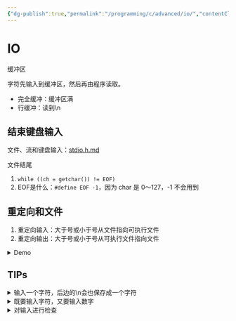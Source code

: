 ```yaml
---
{"dg-publish":true,"permalink":"/programming/c/advanced/io/","contentClasses":".content svg {width: 100%; height: auto;}"}
---
```



# IO

缓冲区

字符先输入到缓冲区，然后再由程序读取。

* 完全缓冲：缓冲区满
* 行缓冲：读到\n

## 结束键盘输入

文件、流和键盘输入：[stdio.h.md](../library/stdio.h.md "mention")

文件结尾

1. `while ((ch = getchar()) != EOF)`
2. EOF是什么：`#define EOF -1`，因为 char 是 0～127，-1 不会用到

## 重定向和文件

1. 重定向输入：大于号或小于号从文件指向可执行文件
2. 重定向输出：大于号或小于号从可执行文件指向文件

<details>

<summary>Demo</summary>

* file1 和 file2 是文件名
* prog 是程序名
* 把输出重定向到文件：`prog >file1`
* 把输入重定向到文件：`prog <file1`
* 组合重定向：`prog <file2 >file1`，`prog >file1 <file2`

```c
// file_eof.c --open a file and display it
#include <stdio.h>
#include <stdlib.h>  // for exit()
int main()
{
    int ch;
    FILE * fp;
    char fname[50];         // to hold the file name
    
    printf("Enter the name of the file: ");
    scanf("%s", fname);
    fp = fopen(fname, "r"); // open file for reading
    if (fp == NULL)         // attempt failed
    {
	    printf("Failed to open file. Bye\n");
	    exit(1);            // quit program
    }
    // getc(fp) gets a character from the open file
    while ((ch = getc(fp)) != EOF)
        putchar(ch);
    fclose(fp);             // close the file
    
    return 0;
}

```

</details>

## TIPs

<details>

<summary>输入一个字符，后边的\n会也保存成一个字符</summary>

```c
/* guess.c -- an inefficient and faulty number-guesser */
#include <stdio.h>
int main(void)
{
    int guess = 1;
    
    printf("Pick an integer from 1 to 100. I will try to guess ");
    printf("it.\nRespond with a y if my guess is right and with");
    printf("\nan n if it is wrong.\n");
    printf("Uh...is your number %d?\n", guess);
    while (getchar() != 'y')      /* get response, compare to y */
        printf("Well, then, is it %d?\n", ++guess);
    printf("I knew I could do it!\n");
    
    return 0;
}
```

```c
(base) kimshan@MacBook-Pro output % ./"guess"
Pick an integer from 1 to 100. I will try to guess it.
Respond with a y if my guess is right and with
an n if it is wrong.
Uh...is your number 1?
n
Well, then, is it 2?
Well, then, is it 3?
nn
Well, then, is it 4?
Well, then, is it 5?
Well, then, is it 6?
y
I knew I could do it!
```

Improved：

<pre class="language-c"><code class="lang-c">/* guess.c -- an inefficient and faulty number-guesser */
#include &#x3C;stdio.h>
int main(void)
{
    int guess = 1;

    printf("Pick an integer from 1 to 100. I will try to guess ");
    printf("it.\nRespond with a y if my guess is right and with");
    printf("\nan n if it is wrong.\n");
    printf("Uh...is your number %d?\n", guess);

<strong>    char responce;
</strong><strong>    while ((responce = getchar()) != 'y')
</strong>    {
        if (responce == 'n')
            printf("Well, then, is it %d?\n", ++guess);
        else
            printf("Sorry, I understand only y or n.\n");
<strong>        while (getchar() != '\n')
</strong><strong>            continue;
</strong>    }

    printf("I knew I could do it!\n");

    return 0;
}

</code></pre>

```bash
(base) kimshan@MacBook-Pro output % ./"a"
Pick an integer from 1 to 100. I will try to guess it.
Respond with a y if my guess is right and with
an n if it is wrong.
Uh...is your number 1?
n
Well, then, is it 2?
nnn
Well, then, is it 3?
y
I knew I could do it!
```



</details>

<details>

<summary> 既要输入字符，又要输入数字</summary>

错误案例

```c
/* showchar1.c -- program with a BIG I/O problem */
#include <stdio.h>
void display(char cr, int lines, int width);
int main(void)
{
    int ch;             /* character to be printed    */
    int rows, cols;     /* number of rows and columns */
    printf("Enter a character and two integers:\n");
    while ((ch = getchar()) != '\n')
    {
        scanf("%d %d", &rows, &cols);
        display(ch, rows, cols);
        printf("Enter another character and two integers;\n");
        printf("Enter a newline to quit.\n");
    }
    printf("Bye.\n");
    
    return 0;
}

void display(char cr, int lines, int width)
{
    int row, col;
    
    for (row = 1; row <= lines; row++)
    {
        for (col = 1; col <= width; col++)
            putchar(cr);
        putchar('\n');  /* end line and start a new one */
    }
}

```

&#x20;会发现，执行了一轮，程序自动退出了。

```bash
(base) kimshan@MacBook-Pro output % ./"showchar1"
Enter a character and two integers:
* 2 3
***
***
Enter another character and two integers;
Enter a newline to quit.
Bye.
```

进行下面的修改：在 scanf后边，把\n收走

<pre class="language-c"><code class="lang-c">/* showchar2.c -- prints characters in rows and columns */
#include &#x3C;stdio.h>
void display(char cr, int lines, int width);
int main(void)
{
    int ch;             /* character to be printed      */
    int rows, cols;     /* number of rows and columns   */
    
    printf("Enter a character and two integers:\n");
    while ((ch = getchar()) != '\n')
    {
        if (scanf("%d %d",&#x26;rows, &#x26;cols) != 2)
            break;
        display(ch, rows, cols);
<strong>        while (getchar() !=  '\n')
</strong><strong>            continue;
</strong>        printf("Enter another character and two integers;\n");
        printf("Enter a newline to quit.\n");
    }
    printf("Bye.\n");
    
    return 0;
}

void display(char cr, int lines, int width)
{
    int row, col;
    
    for (row = 1; row &#x3C;= lines; row++)
    {
        for (col = 1; col &#x3C;= width; col++)
            putchar(cr);
        putchar('\n');  /* end line and start a new one */
    }
}

</code></pre>



</details>

<details>

<summary> 对输入进行检查</summary>



<pre class="language-c"><code class="lang-c">// checking.c -- validating input
#include &#x3C;stdio.h>
#include &#x3C;stdbool.h>
// validate that input is an integer
long get_long(void);
// validate that range limits are valid
bool bad_limits(long begin, long end,
                long low, long high);
// calculate the sum of the squares of the integers
// a through b
double sum_squares(long a, long b);
int main(void)
{
    const long MIN = -10000000L;  // lower limit to range
    const long MAX = +10000000L;  // upper limit to range
    long start;                   // start of range
    long stop;                    // end of range
    double answer;
    
    printf("This program computes the sum of the squares of "
           "integers in a range.\nThe lower bound should not "
           "be less than -10000000 and\nthe upper bound "
           "should not be more than +10000000.\nEnter the "
           "limits (enter 0 for both limits to quit):\n"
           "lower limit: ");
<strong>    start = get_long();
</strong>    printf("upper limit: ");
<strong>    stop = get_long();
</strong>    while (start !=0 || stop != 0)
    {
<strong>        if (bad_limits(start, stop, MIN, MAX))
</strong>            printf("Please try again.\n");
        else
        {
            answer = sum_squares(start, stop);
            printf("The sum of the squares of the integers ");
            printf("from %ld to %ld is %g\n",
                    start, stop, answer);
        }
        printf("Enter the limits (enter 0 for both "
               "limits to quit):\n");
        printf("lower limit: ");
<strong>        start = get_long();
</strong>        printf("upper limit: ");
<strong>        stop = get_long();
</strong>    }
    printf("Done.\n");
    
    return 0;
}

long get_long(void)
{
    long input;
    char ch;
    
    while (scanf("%ld", &#x26;input) != 1)
    {
        while ((ch = getchar()) != '\n')
            putchar(ch);  // dispose of bad input
        printf(" is not an integer.\nPlease enter an ");
        printf("integer value, such as 25, -178, or 3: ");
    }
    
    return input;
}

double sum_squares(long a, long b)
{
    double total = 0;
    long i;
    
    for (i = a; i &#x3C;= b; i++)
        total += (double)i * (double)i;
    
    return total;
}

bool bad_limits(long begin, long end,
                long low, long high)
{
    bool not_good = false;
    
    if (begin > end)
    {
        printf("%ld isn't smaller than %ld.\n", begin, end);
        not_good = true;
    }
    if (begin &#x3C; low || end &#x3C; low)
    {
        printf("Values must be %ld or greater.\n", low);
        not_good = true;
    }
    if (begin > high || end > high)
    {
        printf("Values must be %ld or less.\n", high);
        not_good = true;
    }
    
    return not_good;
}

</code></pre>

</details>